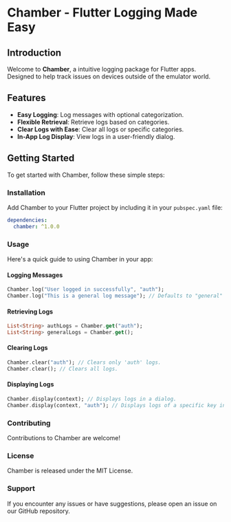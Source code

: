 # Chamber - Flutter Logging Made Easy

## Introduction

Welcome to **Chamber**, a intuitive logging package for Flutter apps. Designed to help track issues on devices outside of the emulator world.

## Features

- **Easy Logging**: Log messages with optional categorization.
- **Flexible Retrieval**: Retrieve logs based on categories.
- **Clear Logs with Ease**: Clear all logs or specific categories.
- **In-App Log Display**: View logs in a user-friendly dialog.

## Getting Started

To get started with Chamber, follow these simple steps:

### Installation

Add Chamber to your Flutter project by including it in your `pubspec.yaml` file:

```yaml
dependencies:
  chamber: ^1.0.0
```

### Usage

Here's a quick guide to using Chamber in your app:

#### Logging Messages

```dart
Chamber.log("User logged in successfully", "auth");
Chamber.log("This is a general log message"); // Defaults to "general" key.
```

#### Retrieving Logs

```dart
List<String> authLogs = Chamber.get("auth");
List<String> generalLogs = Chamber.get();
```

#### Clearing Logs

```dart
Chamber.clear("auth"); // Clears only 'auth' logs.
Chamber.clear(); // Clears all logs.
```

#### Displaying Logs

```dart
Chamber.display(context); // Displays logs in a dialog.
Chamber.display(context, "auth"); // Displays logs of a specific key in a dialog.
```

### Contributing

Contributions to Chamber are welcome!

### License

Chamber is released under the MIT License.

### Support

If you encounter any issues or have suggestions, please open an issue on our GitHub repository.
